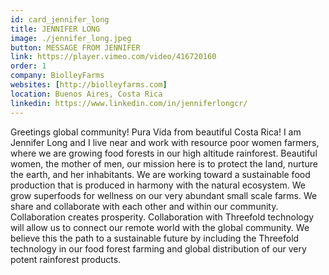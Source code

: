 ```yaml
---
id: card_jennifer_long
title: JENNIFER LONG
image: ./jennifer_long.jpeg
button: MESSAGE FROM JENNIFER
link: https://player.vimeo.com/video/416720160
order: 1
company: BiolleyFarms
websites: [http://biolleyfarms.com]
location: Buenos Aires, Costa Rica
linkedin: https://www.linkedin.com/in/jenniferlongcr/
---
```


Greetings global community! Pura Vida from beautiful Costa Rica! I am Jennifer Long and I live near and work with resource poor women farmers, where we are growing food forests in our high altitude rainforest. Beautiful women, the mother of men, our mission here is to protect the land, nurture the earth, and her inhabitants. We are working toward a sustainable food production that is produced in harmony with the natural ecosystem. We grow superfoods for wellness on our very abundant small scale farms. We share and collaborate with each other and within our community. Collaboration creates prosperity. Collaboration with Threefold technology will allow us to connect our remote world with the global community. We believe this the path to a sustainable future by including the Threefold technology in our food forest farming and global distribution of our very potent rainforest products.
